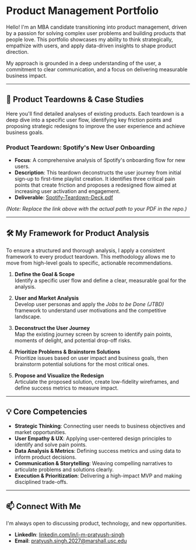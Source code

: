 # Product Management Portfolio

Hello! I'm an MBA candidate transitioning into product management, driven by a passion for solving complex user problems and building products that people love. This portfolio showcases my ability to think strategically, empathize with users, and apply data-driven insights to shape product direction.

My approach is grounded in a deep understanding of the user, a commitment to clear communication, and a focus on delivering measurable business impact.

---

## 🚀 Product Teardowns & Case Studies

Here you'll find detailed analyses of existing products. Each teardown is a deep dive into a specific user flow, identifying key friction points and proposing strategic redesigns to improve the user experience and achieve business goals.

### Product Teardown: Spotify's New User Onboarding
- **Focus**: A comprehensive analysis of Spotify's onboarding flow for new users.  
- **Description**: This teardown deconstructs the user journey from initial sign-up to first-time playlist creation. It identifies three critical pain points that create friction and proposes a redesigned flow aimed at increasing user activation and engagement.  
- **Deliverable**: [Spotify-Teardown-Deck.pdf](./Spotify-Teardown-Deck.pdf)  

*(Note: Replace the link above with the actual path to your PDF in the repo.)*

---

## 🛠️ My Framework for Product Analysis

To ensure a structured and thorough analysis, I apply a consistent framework to every product teardown. This methodology allows me to move from high-level goals to specific, actionable recommendations.

1. **Define the Goal & Scope**  
   Identify a specific user flow and define a clear, measurable goal for the analysis.

2. **User and Market Analysis**  
   Develop user personas and apply the *Jobs to be Done (JTBD)* framework to understand user motivations and the competitive landscape.

3. **Deconstruct the User Journey**  
   Map the existing journey screen by screen to identify pain points, moments of delight, and potential drop-off risks.

4. **Prioritize Problems & Brainstorm Solutions**  
   Prioritize issues based on user impact and business goals, then brainstorm potential solutions for the most critical ones.

5. **Propose and Visualize the Redesign**  
   Articulate the proposed solution, create low-fidelity wireframes, and define success metrics to measure impact.

---

## 💡 Core Competencies

- **Strategic Thinking**: Connecting user needs to business objectives and market opportunities.  
- **User Empathy & UX**: Applying user-centered design principles to identify and solve pain points.  
- **Data Analysis & Metrics**: Defining success metrics and using data to inform product decisions.  
- **Communication & Storytelling**: Weaving compelling narratives to articulate problems and solutions clearly.  
- **Execution & Prioritization**: Delivering a high-impact MVP and making disciplined trade-offs.  

---

## 📫 Connect With Me

I'm always open to discussing product, technology, and new opportunities.  

- **LinkedIn**: [linkedin.com/in/i-m-pratyush-singh](https://linkedin.com/in/i-m-pratyush-singh)  
- **Email**: [pratyush.singh.2027@marshall.usc.edu](mailto:pratyush.singh.2027@marshall.usc.edu)  
